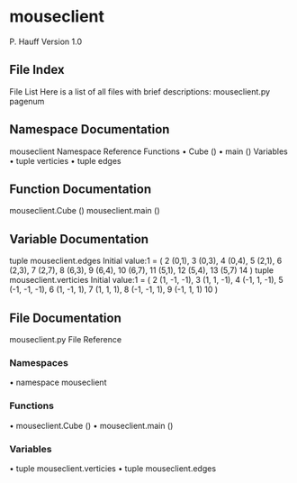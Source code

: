 # mouseclient













P. Hauff
Version 1.0
 

 
## File Index
File List
Here is a list of all files with brief descriptions:
mouseclient.py  	pagenum

 
## Namespace Documentation
mouseclient Namespace Reference
Functions
•	Cube ()
•	main ()
Variables
•	tuple verticies
•	tuple edges

## Function Documentation
mouseclient.Cube ()
mouseclient.main ()

## Variable Documentation
tuple mouseclient.edges
Initial value:1 =  (
2     (0,1),
3     (0,3),
4     (0,4),
5     (2,1),
6     (2,3),
7     (2,7),
8     (6,3),
9     (6,4),
10     (6,7),
11     (5,1),
12     (5,4),
13     (5,7)
14     )
tuple mouseclient.verticies
Initial value:1 =  (
2     (1, -1, -1),
3     (1, 1, -1),
4     (-1, 1, -1),
5     (-1, -1, -1),
6     (1, -1, 1),
7     (1, 1, 1),
8     (-1, -1, 1),
9     (-1, 1, 1)
10     )
 
## File Documentation
mouseclient.py File Reference
### Namespaces
•	namespace mouseclient
### Functions
•	mouseclient.Cube ()
•	mouseclient.main ()
### Variables
•	tuple mouseclient.verticies
•	tuple mouseclient.edges
 
